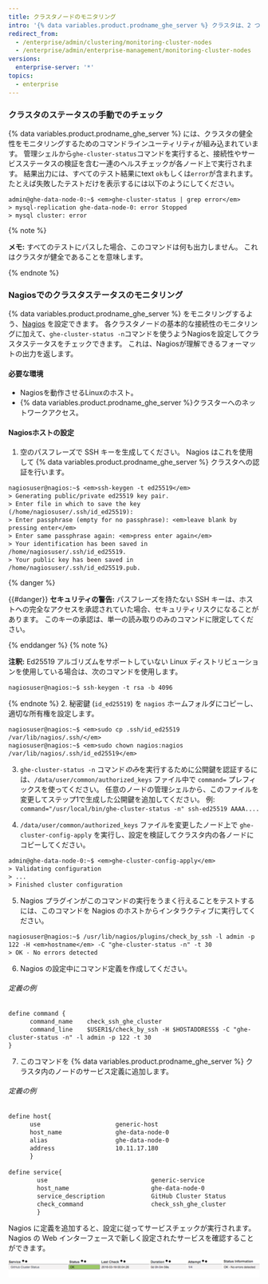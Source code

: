 ```yaml
---
title: クラスタノードのモニタリング
intro: '{% data variables.product.prodname_ghe_server %} クラスタは、2 つ以上のノードに分散された冗長サービスで構成されています。 もしも個々のサービスまたは1つのノード全体に障害があっても、それがクラスタのユーザに即座に見えることはありません。 ただし、パフォーマンスと冗長性が影響を受けるため、{% data variables.product.prodname_ghe_server %} クラスタの健全性を監視することが重要です。'
redirect_from:
  - /enterprise/admin/clustering/monitoring-cluster-nodes
  - /enterprise/admin/enterprise-management/monitoring-cluster-nodes
versions:
  enterprise-server: '*'
topics:
  - enterprise
---
```


### クラスタのステータスの手動でのチェック

{% data variables.product.prodname_ghe_server %} には、クラスタの健全性をモニタリングするためのコマンドラインユーティリティが組み込まれています。 管理シェルから`ghe-cluster-status`コマンドを実行すると、接続性やサービスステータスの検証を含む一連のヘルスチェックが各ノード上で実行されます。 結果出力には、すべてのテスト結果にtext `ok`もしくは`error`が含まれます。 たとえば失敗したテストだけを表示するには以下のようにしてください。

```shell
admin@ghe-data-node-0:~$ <em>ghe-cluster-status | grep error</em>
> mysql-replication ghe-data-node-0: error Stopped
> mysql cluster: error
```
{% note %}

**メモ:** すべてのテストにパスした場合、このコマンドは何も出力しません。 これはクラスタが健全であることを意味します。

{% endnote %}

### Nagiosでのクラスタステータスのモニタリング

{% data variables.product.prodname_ghe_server %} をモニタリングするよう、[Nagios](https://www.nagios.org/) を設定できます。 各クラスタノードの基本的な接続性のモニタリングに加えて、`ghe-cluster-status -n`コマンドを使うようNagiosを設定してクラスタステータスをチェックできます。 これは、Nagiosが理解できるフォーマットの出力を返します。

#### 必要な環境
* Nagiosを動作させるLinuxのホスト。
* {% data variables.product.prodname_ghe_server %}クラスターへのネットワークアクセス。

#### Nagiosホストの設定
1. 空のパスフレーズで SSH キーを生成してください。 Nagios はこれを使用して {% data variables.product.prodname_ghe_server %} クラスタへの認証を行います。
  ```shell
  nagiosuser@nagios:~$ <em>ssh-keygen -t ed25519</em>
  > Generating public/private ed25519 key pair.
  > Enter file in which to save the key (/home/nagiosuser/.ssh/id_ed25519):
  > Enter passphrase (empty for no passphrase): <em>leave blank by pressing enter</em>
  > Enter same passphrase again: <em>press enter again</em>
  > Your identification has been saved in /home/nagiosuser/.ssh/id_ed25519.
  > Your public key has been saved in /home/nagiosuser/.ssh/id_ed25519.pub.
  ```
  {% danger %}

  {{#danger}}
 **セキュリティの警告:** パスフレーズを持たない SSH キーは、ホストへの完全なアクセスを承認されていた場合、セキュリティリスクになることがあります。 このキーの承認は、単一の読み取りのみのコマンドに限定してください。

  {% enddanger %}
  {% note %}

  **注釈:** Ed25519 アルゴリズムをサポートしていない Linux ディストリビューションを使用している場合は、次のコマンドを使用します。
  ```shell
  nagiosuser@nagios:~$ ssh-keygen -t rsa -b 4096
  ```

  {% endnote %}
2. 秘密鍵 (`id_ed25519`) を `nagios` ホームフォルダにコピーし、適切な所有権を設定します。
  ```shell
  nagiosuser@nagios:~$ <em>sudo cp .ssh/id_ed25519 /var/lib/nagios/.ssh/</em>
  nagiosuser@nagios:~$ <em>sudo chown nagios:nagios /var/lib/nagios/.ssh/id_ed25519</em>
  ```

3. `ghe-cluster-status -n` コマンド*のみ*を実行するために公開鍵を認証するには、`/data/user/common/authorized_keys` ファイル中で `command=` プレフィックスを使ってください。 任意のノードの管理シェルから、このファイルを変更してステップ1で生成した公開鍵を追加してください。 例: `command="/usr/local/bin/ghe-cluster-status -n" ssh-ed25519 AAAA....`

4. `/data/user/common/authorized_keys` ファイルを変更したノード上で `ghe-cluster-config-apply` を実行し、設定を検証してクラスタ内の各ノードにコピーしてください。

  ```shell
  admin@ghe-data-node-0:~$ <em>ghe-cluster-config-apply</em>
  > Validating configuration
  > ...
  > Finished cluster configuration
  ```

5. Nagios プラグインがこのコマンドの実行をうまく行えることをテストするには、このコマンドを Nagios のホストからインタラクティブに実行してください。
  ```shell
  nagiosuser@nagios:~$ /usr/lib/nagios/plugins/check_by_ssh -l admin -p 122 -H <em>hostname</em> -C "ghe-cluster-status -n" -t 30
  > OK - No errors detected
  ```

6. Nagios の設定中にコマンド定義を作成してください。

  ###### 定義の例

  ```
  define command {
        command_name    check_ssh_ghe_cluster
        command_line    $USER1$/check_by_ssh -H $HOSTADDRESS$ -C "ghe-cluster-status -n" -l admin -p 122 -t 30
  }
  ```
7. このコマンドを {% data variables.product.prodname_ghe_server %} クラスタ内のノードのサービス定義に追加します。


  ###### 定義の例

  ```
  define host{
        use                     generic-host
        host_name               ghe-data-node-0
        alias                   ghe-data-node-0
        address                 10.11.17.180
        }

  define service{
          use                             generic-service
          host_name                       ghe-data-node-0
          service_description             GitHub Cluster Status
          check_command                   check_ssh_ghe_cluster
          }
  ```

Nagios に定義を追加すると、設定に従ってサービスチェックが実行されます。 Nagios の Web インターフェースで新しく設定されたサービスを確認することができます。

![Nagios の例](/assets/images/enterprise/cluster/nagios-example.png)
